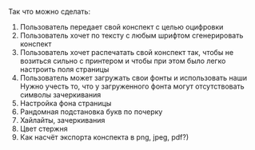 Так что можно сделать: 

1. Пользователь передает свой конспект с целью оцифровки 
2. Пользователь хочет по тексту с любым шрифтом сгенерировать конспект 
3. Пользователь хочет распечатать свой конспект так, чтобы не возиться сильно с принтером и чтобы при этом было легко настроить поля страницы
4. Пользователь может загружать свои фонты и использовать наши 
   Нужно учесть то, что у загруженного фонта могут отсутствовать символы зачеркивания
5. Настройка фона страницы
6. Рандомная подстановка букв по почерку
7. Хайлайты, зачеркивания
8. Цвет стержня
9. Как насчёт экспорта конспекта в png, jpeg, pdf?)
